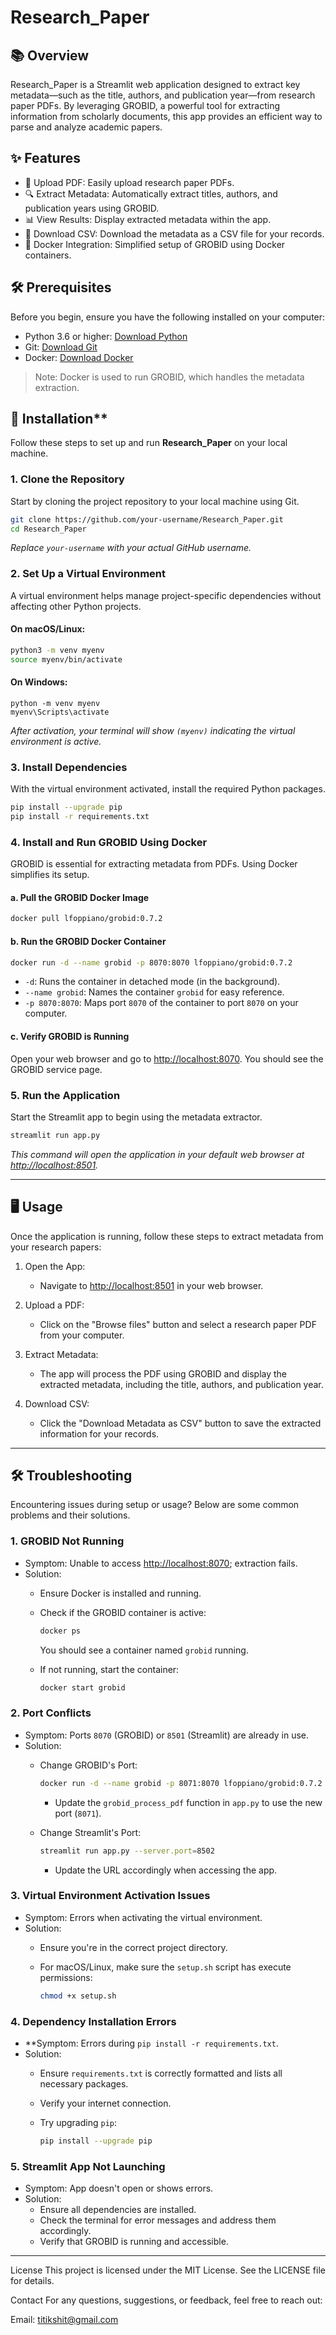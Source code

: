 # Research_Paper

## 📚 Overview

Research_Paper is a Streamlit web application designed to extract key metadata—such as the title, authors, and publication year—from research paper PDFs. By leveraging GROBID, a powerful tool for extracting information from scholarly documents, this app provides an efficient way to parse and analyze academic papers.

## ✨ Features

- 📄 Upload PDF: Easily upload research paper PDFs.
- 🔍 Extract Metadata: Automatically extract titles, authors, and publication years using GROBID.
- 📊 View Results: Display extracted metadata within the app.
- 💾 Download CSV: Download the metadata as a CSV file for your records.
- 🐳 Docker Integration: Simplified setup of GROBID using Docker containers.

## 🛠️ Prerequisites

Before you begin, ensure you have the following installed on your computer:

- Python 3.6 or higher: [Download Python](https://www.python.org/downloads/)
- Git: [Download Git](https://git-scm.com/downloads)
- Docker: [Download Docker](https://www.docker.com/products/docker-desktop)

> Note: Docker is used to run GROBID, which handles the metadata extraction.

## 🚀 Installation**

Follow these steps to set up and run **Research_Paper** on your local machine.

### 1. Clone the Repository

Start by cloning the project repository to your local machine using Git.

```bash
git clone https://github.com/your-username/Research_Paper.git
cd Research_Paper
```

*Replace `your-username` with your actual GitHub username.*

### 2. Set Up a Virtual Environment

A virtual environment helps manage project-specific dependencies without affecting other Python projects.

#### On macOS/Linux:

```bash
python3 -m venv myenv
source myenv/bin/activate
```

#### On Windows:

```batch
python -m venv myenv
myenv\Scripts\activate
```

*After activation, your terminal will show `(myenv)` indicating the virtual environment is active.*

### 3. Install Dependencies

With the virtual environment activated, install the required Python packages.

```bash
pip install --upgrade pip
pip install -r requirements.txt
```

### 4. Install and Run GROBID Using Docker

GROBID is essential for extracting metadata from PDFs. Using Docker simplifies its setup.

#### a. Pull the GROBID Docker Image

```bash
docker pull lfoppiano/grobid:0.7.2
```

#### b. Run the GROBID Docker Container

```bash
docker run -d --name grobid -p 8070:8070 lfoppiano/grobid:0.7.2
```

- `-d`: Runs the container in detached mode (in the background).
- `--name grobid`: Names the container `grobid` for easy reference.
- `-p 8070:8070`: Maps port `8070` of the container to port `8070` on your computer.

#### c. Verify GROBID is Running

Open your web browser and go to [http://localhost:8070](http://localhost:8070). You should see the GROBID service page.

### 5. Run the Application

Start the Streamlit app to begin using the metadata extractor.

```bash
streamlit run app.py
```

*This command will open the application in your default web browser at [http://localhost:8501](http://localhost:8501).*

---

## 🖥️ Usage

Once the application is running, follow these steps to extract metadata from your research papers:

1. Open the App:
   - Navigate to [http://localhost:8501](http://localhost:8501) in your web browser.

2. Upload a PDF:
   - Click on the "Browse files" button and select a research paper PDF from your computer.

3. Extract Metadata:
   - The app will process the PDF using GROBID and display the extracted metadata, including the title, authors, and publication year.

4. Download CSV:
   - Click the "Download Metadata as CSV" button to save the extracted information for your records.

---

## 🛠️ **Troubleshooting**

Encountering issues during setup or usage? Below are some common problems and their solutions.

### 1. GROBID Not Running

- Symptom: Unable to access [http://localhost:8070](http://localhost:8070); extraction fails.
- Solution:
  - Ensure Docker is installed and running.
  - Check if the GROBID container is active:

    ```bash
    docker ps
    ```

    You should see a container named `grobid` running.

  - If not running, start the container:

    ```bash
    docker start grobid
    ```

### 2. Port Conflicts

- Symptom: Ports `8070` (GROBID) or `8501` (Streamlit) are already in use.
- Solution:
  - Change GROBID's Port:

    ```bash
    docker run -d --name grobid -p 8071:8070 lfoppiano/grobid:0.7.2
    ```

    - Update the `grobid_process_pdf` function in `app.py` to use the new port (`8071`).

  - Change Streamlit's Port:

    ```bash
    streamlit run app.py --server.port=8502
    ```

    - Update the URL accordingly when accessing the app.

### 3. Virtual Environment Activation Issues

- Symptom: Errors when activating the virtual environment.
- Solution:
  - Ensure you're in the correct project directory.
  - For macOS/Linux, make sure the `setup.sh` script has execute permissions:

    ```bash
    chmod +x setup.sh
    ```

### 4. Dependency Installation Errors

- **Symptom: Errors during `pip install -r requirements.txt`.
- Solution:
  - Ensure `requirements.txt` is correctly formatted and lists all necessary packages.
  - Verify your internet connection.
  - Try upgrading `pip`:

    ```bash
    pip install --upgrade pip
    ```

### 5. Streamlit App Not Launching

- Symptom: App doesn't open or shows errors.
- Solution:
  - Ensure all dependencies are installed.
  - Check the terminal for error messages and address them accordingly.
  - Verify that GROBID is running and accessible.

---

License
This project is licensed under the MIT License. See the LICENSE file for details.

Contact
For any questions, suggestions, or feedback, feel free to reach out:

Email: titikshit@gmail.com
